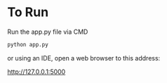 # To Run

Run the app.py file via CMD 

```bash
python app.py
```

or using an IDE, open a web browser to this address: 

http://127.0.0.1:5000 
